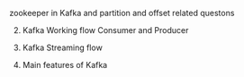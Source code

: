 zookeeper in Kafka and partition and offset related questons

2. Kafka Working flow Consumer and Producer
3. Kafka Streaming flow

6. Main features of Kafka
